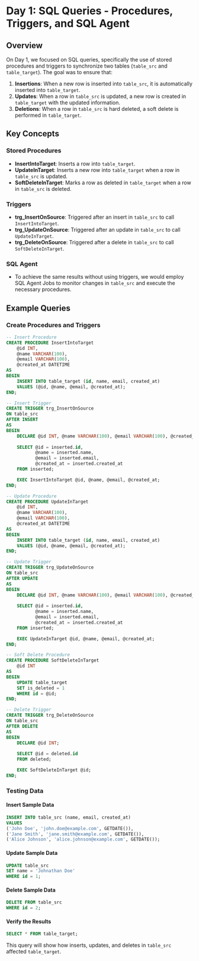 # Day 1: SQL Queries - Procedures, Triggers, and SQL Agent

## Overview
On Day 1, we focused on SQL queries, specifically the use of stored procedures and triggers to synchronize two tables (`table_src` and `table_target`). The goal was to ensure that:

1. **Insertions**: When a new row is inserted into `table_src`, it is automatically inserted into `table_target`.
2. **Updates**: When a row in `table_src` is updated, a new row is created in `table_target` with the updated information.
3. **Deletions**: When a row in `table_src` is hard deleted, a soft delete is performed in `table_target`.

## Key Concepts

### Stored Procedures
- **InsertIntoTarget**: Inserts a row into `table_target`.
- **UpdateInTarget**: Inserts a new row into `table_target` when a row in `table_src` is updated.
- **SoftDeleteInTarget**: Marks a row as deleted in `table_target` when a row in `table_src` is deleted.

### Triggers
- **trg_InsertOnSource**: Triggered after an insert in `table_src` to call `InsertIntoTarget`.
- **trg_UpdateOnSource**: Triggered after an update in `table_src` to call `UpdateInTarget`.
- **trg_DeleteOnSource**: Triggered after a delete in `table_src` to call `SoftDeleteInTarget`.

### SQL Agent
- To achieve the same results without using triggers, we would employ SQL Agent Jobs to monitor changes in `table_src` and execute the necessary procedures.

## Example Queries

### Create Procedures and Triggers

```sql
-- Insert Procedure
CREATE PROCEDURE InsertIntoTarget
    @id INT,
    @name VARCHAR(100),
    @email VARCHAR(100),
    @created_at DATETIME
AS
BEGIN
    INSERT INTO table_target (id, name, email, created_at)
    VALUES (@id, @name, @email, @created_at);
END;

-- Insert Trigger
CREATE TRIGGER trg_InsertOnSource
ON table_src
AFTER INSERT
AS
BEGIN
    DECLARE @id INT, @name VARCHAR(100), @email VARCHAR(100), @created_at DATETIME;
    
    SELECT @id = inserted.id, 
           @name = inserted.name, 
           @email = inserted.email, 
           @created_at = inserted.created_at
    FROM inserted;

    EXEC InsertIntoTarget @id, @name, @email, @created_at;
END;

-- Update Procedure
CREATE PROCEDURE UpdateInTarget
    @id INT,
    @name VARCHAR(100),
    @email VARCHAR(100),
    @created_at DATETIME
AS
BEGIN
    INSERT INTO table_target (id, name, email, created_at)
    VALUES (@id, @name, @email, @created_at);
END;

-- Update Trigger
CREATE TRIGGER trg_UpdateOnSource
ON table_src
AFTER UPDATE
AS
BEGIN
    DECLARE @id INT, @name VARCHAR(100), @email VARCHAR(100), @created_at DATETIME;
    
    SELECT @id = inserted.id, 
           @name = inserted.name, 
           @email = inserted.email, 
           @created_at = inserted.created_at
    FROM inserted;

    EXEC UpdateInTarget @id, @name, @email, @created_at;
END;

-- Soft Delete Procedure
CREATE PROCEDURE SoftDeleteInTarget
    @id INT
AS
BEGIN
    UPDATE table_target
    SET is_deleted = 1
    WHERE id = @id;
END;

-- Delete Trigger
CREATE TRIGGER trg_DeleteOnSource
ON table_src
AFTER DELETE
AS
BEGIN
    DECLARE @id INT;
    
    SELECT @id = deleted.id 
    FROM deleted;

    EXEC SoftDeleteInTarget @id;
END;
```

### Testing Data

#### Insert Sample Data

```sql
INSERT INTO table_src (name, email, created_at) 
VALUES 
('John Doe', 'john.doe@example.com', GETDATE()),
('Jane Smith', 'jane.smith@example.com', GETDATE()),
('Alice Johnson', 'alice.johnson@example.com', GETDATE());
```

#### Update Sample Data

```sql
UPDATE table_src
SET name = 'Johnathan Doe'
WHERE id = 1;
```

#### Delete Sample Data

```sql
DELETE FROM table_src
WHERE id = 2;
```

#### Verify the Results

```sql
SELECT * FROM table_target;
```

This query will show how inserts, updates, and deletes in `table_src` affected `table_target`.
